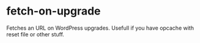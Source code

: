 # fetch-on-upgrade
Fetches an URL on WordPress upgrades. Usefull if you have opcache with reset file or other stuff.

